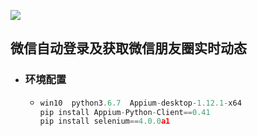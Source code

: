 [![](https://img.shields.io/badge/%E8%87%AA%E5%8A%A8%E7%99%BB%E5%BD%95-%E8%8E%B7%E5%8F%96%E6%9C%8B%E5%8F%8B%E5%9C%88-%E8%87%AA%E5%8A%A8%E6%B7%BB%E5%8A%A0%E5%A5%BD%E5%8F%8B.svg
)](https://github.com/chenzijie-chenxiaoli-chentong/project/tree/master/w%E8%8E%B7%E5%8F%96%E5%BE%AE%E4%BF%A1%E6%9C%8B%E5%8F%8B%E5%9C%88%E5%8A%A8%E6%80%81%E4%BF%A1%E6%81%AF)

## **微信自动登录及获取微信朋友圈实时动态**

- ### **环境配置**

  - ```python
    win10  python3.6.7  Appium-desktop-1.12.1-x64
    pip install Appium-Python-Client==0.41
    pip install selenium==4.0.0a1
    ```

